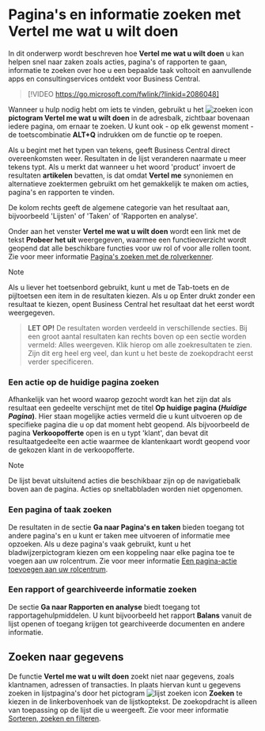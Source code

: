# Pagina's en informatie zoeken met Vertel me wat u wilt doen

In dit onderwerp wordt beschreven hoe **Vertel me wat u wilt doen** u kan helpen snel naar zaken zoals acties, pagina's of rapporten te gaan, informatie te zoeken over hoe u een bepaalde taak voltooit en aanvullende apps en consultingservices ontdekt voor Business Central.  

> [!VIDEO https://go.microsoft.com/fwlink/?linkid=2086048]

Wanneer u hulp nodig hebt om iets te vinden, gebruikt u het ![zoeken icon](/assets/images/zoeken.png "zoeken icon") **pictogram Vertel me wat u wilt doen** in de adresbalk, zichtbaar bovenaan iedere pagina, om ernaar te zoeken. U kunt ook - op elk gewenst moment - de toetscombinatie **ALT+Q** indrukken om de functie op te roepen.

Als u begint met het typen van tekens, geeft Business Central direct overeenkomsten weer. Resultaten in de lijst veranderen naarmate u meer tekens typt. Als u merkt dat wanneer u het woord 'product' invoert de resultaten **artikelen** bevatten, is dat omdat **Vertel me** synoniemen en alternatieve zoektermen gebruikt om het gemakkelijk te maken om acties, pagina's en rapporten te vinden.

De kolom rechts geeft de algemene categorie van het resultaat aan, bijvoorbeeld 'Lijsten' of 'Taken' of 'Rapporten en analyse'.  

Onder aan het venster **Vertel me wat u wilt doen** wordt een link met de tekst **Probeer het uit** weergegeven, waarmee een functieoverzicht wordt geopend dat alle beschikbare functies voor uw rol of voor alle rollen toont. Zie voor meer informatie [Pagina's zoeken met de rolverkenner](../Paginas-zoeken-met-de-Rolverkenner/).

> [!NOTE]  
> Als u liever het toetsenbord gebruikt, kunt u met de Tab-toets en de pijltoetsen een item in de resultaten kiezen. Als u op Enter drukt zonder een resultaat te kiezen, opent Business Central het resultaat dat het eerst wordt weergegeven.

>**LET OP!** De resultaten worden verdeeld in verschillende secties. Bij een groot aantal resultaten kan rechts boven op een sectie worden vermeld: Alles weergeven. Klik hierop om alle zoekresultaten te zien. Zijn dit erg heel erg veel, dan kunt u het beste de zoekopdracht eerst verder specificeren. 

### Een actie op de huidige pagina zoeken

Afhankelijk van het woord waarop gezocht wordt kan het zijn dat als resultaat een gedeelte verschijnt met de titel **Op huidige pagina (*Huidige Pagina*)**. Hier staan mogelijke acties vermeld die u kunt uitvoeren op de specifieke pagina die u op dat moment hebt geopend. Als bijvoorbeeld de pagina **Verkoopofferte** open is en u typt 'klant', dan bevat dit resultaatgedeelte een actie waarmee de klantenkaart wordt geopend voor de gekozen klant in de verkoopofferte.

> [!NOTE]  
> De lijst bevat uitsluitend acties die beschikbaar zijn op de navigatiebalk boven aan de pagina. Acties op sneltabbladen worden niet opgenomen.  

### Een pagina of taak zoeken

De resultaten in de sectie **Ga naar Pagina's en taken** bieden toegang tot andere pagina's en u kunt er taken mee uitvoeren of informatie mee opzoeken. Als u deze pagina's vaak gebruikt, kunt u het bladwijzerpictogram kiezen om een koppeling naar elke pagina toe te voegen aan uw rolcentrum. Zie voor meer informatie [Een pagina-actie toevoegen aan uw rolcentrum](../Uw-werkruimte-personaliseren/Een-bladwijzer-van-een-pagina-of-rapport-maken-in-uw-rolcentrum/).

### Een rapport of gearchiveerde informatie zoeken

De sectie **Ga naar Rapporten en analyse** biedt toegang tot rapportagehulpmiddelen. U kunt bijvoorbeeld het rapport **Balans** vanuit de lijst openen of toegang krijgen tot gearchiveerde documenten en andere informatie.  

## Zoeken naar gegevens

De functie **Vertel me wat u wilt doen** zoekt niet naar gegevens, zoals klantnamen, adressen of transacties. In plaats hiervan kunt u gegevens zoeken in lijstpagina's door het pictogram ![lijst zoeken icon](/assets/images/lijst-zoeken.png "lijst zoeken icon") **Zoeken** te kiezen in de linkerbovenhoek van de lijstkoptekst. De zoekopdracht is alleen van toepassing op de lijst die u weergeeft. Zie voor meer informatie [Sorteren, zoeken en filteren](../Sorteren-zoeken-en-filteren/).
